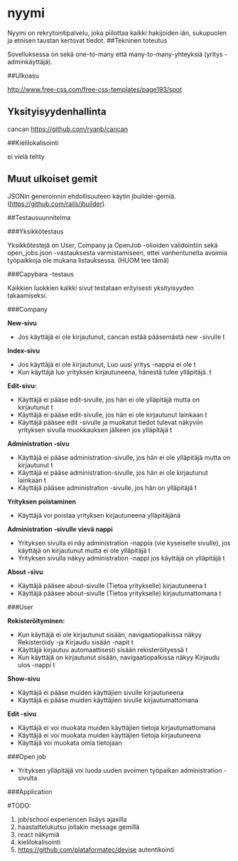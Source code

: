 # nyymi

Nyymi on rekrytointipalvelu, joka piilottaa kaikki hakijoiden iän, sukupuolen ja etnisen taustan kertovat tiedot.
##Tekninen toteutus

Sovelluksessa on sekä one-to-many että many-to-many-yhteyksiä (yritys - adminkäyttäjä). 

##Ulkoasu

http://www.free-css.com/free-css-templates/page193/spot

## Yksityisyydenhallinta

cancan https://github.com/ryanb/cancan

##Kielilokalisointi

ei vielä tehty

## Muut ulkoiset gemit
JSONin generoinnin ehdollisuuteen käytin jbuilder-gemiä. (https://github.com/rails/jbuilder). 

##Testausuunnitelma 

###Yksikkötestaus

Yksikkötestejä on User, Company ja OpenJob -olioiden validointiin sekä open_jobs.json -vastauksesta varmistamiseen, ettei vanhentuneita avoimia työpaikkoja ole mukana listauksessa. (HUOM tee tämä) 

###Capybara -testaus

Kaikkien luokkien kaikki sivut testataan erityisesti yksityisyyden takaamiseksi. 

###Company

<b>New-sivu</b>
* Jos käyttäjä ei ole kirjautunut, cancan estää pääsemästä new -sivulle t

<b>Index-sivu</b>
* Jos käyttäjä ei ole kirjautunut, Luo uusi yritys -nappia ei ole t
* Kun käyttäjä luo yrityksen kirjautuneena, hänestä tulee ylläpitäjä. t

<b>Edit-sivu: </b>
* Käyttäjä ei pääse edit-sivulle, jos hän ei ole ylläpitäjä mutta on kirjautunut t
* Käyttäjä ei pääse edit-sivulle, jos hän ei ole kirjautunut lainkaan t
* Käyttäjä pääsee edit -sivulle ja muokatut tiedot tulevat näkyviin yrityksen sivulla muokkauksen jälkeen jos ylläpitäjä t

<b>Administration -sivu</b>
* Käyttäjä ei pääse administration-sivulle, jos hän ei ole ylläpitäjä mutta on kirjautunut t
* Käyttäjä ei pääse administration-sivulle, jos hän ei ole kirjautunut lainkaan t
* Käyttäjä pääsee administration -sivulle, jos hän on ylläpitäjä t

<b>Yrityksen poistaminen</b>
* Käyttäjä voi poistaa yrityksen kirjautuneena ylläpitäjänä

<b>Administration -sivulle vievä nappi</b>
* Yrityksen sivulla ei näy administration -nappia (vie kyseiselle sivulle), jos käyttäjä on kirjautunut mutta ei ole ylläpitäjä t
* Yrityksen sivulla näkyy administration -nappi jos käyttäjä on ylläpitäjä t

<b>About -sivu</b>
* Käyttäjä pääsee about-sivulle (Tietoa yritykselle) kirjautuneena t
* Käyttäjä pääsee about-sivulle (Tietoa yritykselle) kirjautumattomana  t

###User

<b>Rekisteröityminen:</b>
* Kun käyttäjä ei ole kirjautunut sisään, navigaatiopalkissa näkyy Rekisteröidy -ja Kirjaudu sisään -napit t
* Käyttäjä kirjautuu automaattisesti sisään rekisteröityessä t
* Kun käyttäjä on kirjautunut sisään, navigaatiopalkissa näkyy Kirjaudu ulos -nappi t

<b>Show-sivu</b>
* Käyttäjä ei pääse muiden käyttäjien sivulle kirjautuneena
* Käyttäjä ei pääse muiden käyttäjien sivulle kirjautumattomana 


<b>Edit -sivu</b>
* Käyttäjä ei voi muokata muiden käyttäjien tietoja kirjautumattomana
* Käyttäjä ei voi muokata muiden käyttäjien tietoja kirjautuneena
* Käyttäjä voi muokata omia tietojaan 

###Open job

* Yrityksen ylläpitäjä voi luoda uuden avoimen työpaikan administration -sivulta 

###Application



#TODO: 

1. job/school experiencen lisäys ajaxilla 
2. haastattelukutsu jollakin message gemillä 
3. react näkymiä 
4. kielilokalisointi
5. https://github.com/plataformatec/devise autentikointi 

